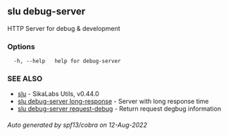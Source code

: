 ## slu debug-server

HTTP Server for debug & development

### Options

```
  -h, --help   help for debug-server
```

### SEE ALSO

* [slu](slu.md)	 - SikaLabs Utils, v0.44.0
* [slu debug-server long-response](slu_debug-server_long-response.md)	 - Server with long response time
* [slu debug-server request-debug](slu_debug-server_request-debug.md)	 - Return request degbug information

###### Auto generated by spf13/cobra on 12-Aug-2022
